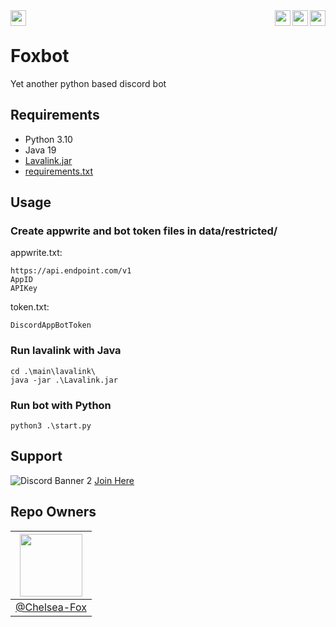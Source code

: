 <img align="left" height="25px" src="https://github.com/Foxtrt-com/Foxbot/actions/workflows/codeql.yml/badge.svg?branch=master" />
<img align="right" height="25px" src="https://img.shields.io/badge/Python-FFD43B?style=for-the-badge&logo=python&logoColor=blue" />
<img align="right" height="25px" src="https://hits.seeyoufarm.com/api/count/incr/badge.svg?url=https%3A%2F%2Fgithub.com%2FFoxtrt-com%2FFoxbot%2F&count_bg=%2379C83D&title_bg=%23555555&icon=github.svg&icon_color=%23E7E7E7&title=Hits&edge_flat=true"/>
<img align="right" height="25px" src="https://img.shields.io/badge/Version-v1.3.1-blue?style=flat-square"/>
<br />

# Foxbot

Yet another python based discord bot

## Requirements

 - Python 3.10
 - Java 19
 - [Lavalink.jar](https://github.com/freyacodes/Lavalink)
 - [requirements.txt](https://github.com/Foxtrt-com/Foxbot/blob/master/requirements.txt)


## Usage
### Create appwrite and bot token files in data/restricted/
appwrite.txt:
```
https://api.endpoint.com/v1
AppID
APIKey
```

token.txt:
```
DiscordAppBotToken
```

### Run lavalink with Java
```shell
cd .\main\lavalink\
java -jar .\Lavalink.jar
```
### Run bot with Python
```shell
python3 .\start.py
```

## Support
![Discord Banner 2](https://discordapp.com/api/guilds/1049238673130012723/widget.png?style=banner2)
[Join Here](https://discord.gg/rNccqTK2V8)

## Repo Owners
|<img height="auto" width="100" src="https://avatars.githubusercontent.com/u/74470736" />|
|-|
|[@Chelsea-Fox](https://github.com/Chelsea-Fox)|
